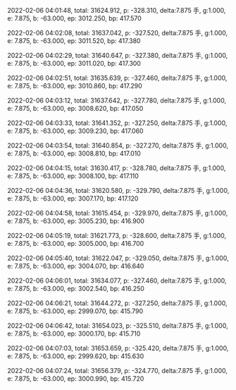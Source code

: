 2022-02-06 04:01:48, total: 31624.912, p: -328.310, delta:7.875 手, g:1.000, e: 7.875, b: -63.000, ep: 3012.250, bp: 417.570

2022-02-06 04:02:08, total: 31637.042, p: -327.520, delta:7.875 手, g:1.000, e: 7.875, b: -63.000, ep: 3011.520, bp: 417.380

2022-02-06 04:02:29, total: 31640.647, p: -327.380, delta:7.875 手, g:1.000, e: 7.875, b: -63.000, ep: 3011.020, bp: 417.300

2022-02-06 04:02:51, total: 31635.639, p: -327.460, delta:7.875 手, g:1.000, e: 7.875, b: -63.000, ep: 3010.860, bp: 417.290

2022-02-06 04:03:12, total: 31637.642, p: -327.780, delta:7.875 手, g:1.000, e: 7.875, b: -63.000, ep: 3008.620, bp: 417.050

2022-02-06 04:03:33, total: 31641.352, p: -327.250, delta:7.875 手, g:1.000, e: 7.875, b: -63.000, ep: 3009.230, bp: 417.060

2022-02-06 04:03:54, total: 31640.854, p: -327.270, delta:7.875 手, g:1.000, e: 7.875, b: -63.000, ep: 3008.810, bp: 417.010

2022-02-06 04:04:15, total: 31630.417, p: -328.780, delta:7.875 手, g:1.000, e: 7.875, b: -63.000, ep: 3008.100, bp: 417.110

2022-02-06 04:04:36, total: 31620.580, p: -329.790, delta:7.875 手, g:1.000, e: 7.875, b: -63.000, ep: 3007.170, bp: 417.120

2022-02-06 04:04:58, total: 31615.454, p: -329.970, delta:7.875 手, g:1.000, e: 7.875, b: -63.000, ep: 3005.230, bp: 416.900

2022-02-06 04:05:19, total: 31621.773, p: -328.600, delta:7.875 手, g:1.000, e: 7.875, b: -63.000, ep: 3005.000, bp: 416.700

2022-02-06 04:05:40, total: 31622.047, p: -329.050, delta:7.875 手, g:1.000, e: 7.875, b: -63.000, ep: 3004.070, bp: 416.640

2022-02-06 04:06:01, total: 31634.077, p: -327.460, delta:7.875 手, g:1.000, e: 7.875, b: -63.000, ep: 3002.540, bp: 416.250

2022-02-06 04:06:21, total: 31644.272, p: -327.250, delta:7.875 手, g:1.000, e: 7.875, b: -63.000, ep: 2999.070, bp: 415.790

2022-02-06 04:06:42, total: 31654.023, p: -325.510, delta:7.875 手, g:1.000, e: 7.875, b: -63.000, ep: 3000.170, bp: 415.710

2022-02-06 04:07:03, total: 31653.659, p: -325.420, delta:7.875 手, g:1.000, e: 7.875, b: -63.000, ep: 2999.620, bp: 415.630

2022-02-06 04:07:24, total: 31656.379, p: -324.770, delta:7.875 手, g:1.000, e: 7.875, b: -63.000, ep: 3000.990, bp: 415.720